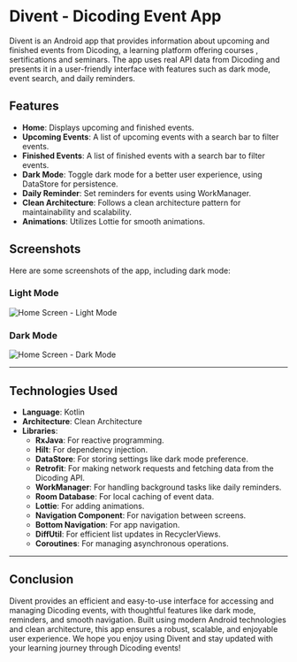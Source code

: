 # Divent - Dicoding Event App

Divent is an Android app that provides information about upcoming and finished events from Dicoding, a learning platform offering courses , sertifications and seminars. The app uses real API data from Dicoding and presents it in a user-friendly interface with features such as dark mode, event search, and daily reminders.

## Features
- **Home**: Displays upcoming and finished events.
- **Upcoming Events**: A list of upcoming events with a search bar to filter events.
- **Finished Events**: A list of finished events with a search bar to filter events.
- **Dark Mode**: Toggle dark mode for a better user experience, using DataStore for persistence.
- **Daily Reminder**: Set reminders for events using WorkManager.
- **Clean Architecture**: Follows a clean architecture pattern for maintainability and scalability.
- **Animations**: Utilizes Lottie for smooth animations.

## Screenshots
Here are some screenshots of the app, including dark mode:

### Light Mode
![Home Screen - Light Mode](path_to_light_mode_screenshot.png)

### Dark Mode
![Home Screen - Dark Mode](path_to_dark_mode_screenshot.png)

---

## Technologies Used
- **Language**: Kotlin
- **Architecture**: Clean Architecture
- **Libraries**:
  - **RxJava**: For reactive programming.
  - **Hilt**: For dependency injection.
  - **DataStore**: For storing settings like dark mode preference.
  - **Retrofit**: For making network requests and fetching data from the Dicoding API.
  - **WorkManager**: For handling background tasks like daily reminders.
  - **Room Database**: For local caching of event data.
  - **Lottie**: For adding animations.
  - **Navigation Component**: For navigation between screens.
  - **Bottom Navigation**: For app navigation.
  - **DiffUtil**: For efficient list updates in RecyclerViews.
  - **Coroutines**: For managing asynchronous operations.

---

## Conclusion
Divent provides an efficient and easy-to-use interface for accessing and managing Dicoding events, with thoughtful features like dark mode, reminders, and smooth navigation. Built using modern Android technologies and clean architecture, this app ensures a robust, scalable, and enjoyable user experience. We hope you enjoy using Divent and stay updated with your learning journey through Dicoding events!
